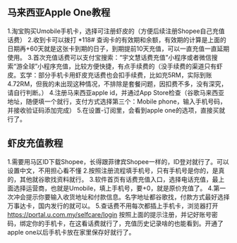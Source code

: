 
## 马来西亚Apple One教程
1.淘宝购买Umobile手机卡，选择可注册虾皮的（方便后续注册Shopee自己充值话费）
2.收到卡可以拨打 *118#  查询卡的有效期和余额，有效期的计算是上面的日期再+60天就是这张卡到期的日子，到期提前10天充值，可以一直充值一直延期使用。
3.首次充值话费可以支付宝搜索：“宇文慧话费充值”小程序或者微信搜索“游全球”小程序充值，比较方便快捷，有点手续费的（没手续费的渠道只有虾皮。玄学：部分手机卡用虾皮充话费也会扣手续费，比如充5RM，实际到账4.72RM，但我的未出现这种情况，不排除是套餐问题，因扣费不多，没有深究，请自行判断。）
4.注册马来西亚apple id，并通过App Store检查（谷歌马来西亚地址，随便填一个就行，支付方式选择第三个：Mobile phone，输入手机号码，并接收验证码添加完成）
5.在设置-订阅里，会看到apple one的选项，直接买就行了。


## 虾皮充值教程
1.需要用马区ID下载Shopee，长得跟菲律宾Shopee一样的，ID登对就行了。可以设置中文，不用担心看不懂
2.按照注册流程填手机号，只有手机号是你的，是真的，其他就谷歌找资料就行。
3.软件首页有话费充值入口，选择电话充值，最上面选择运营商，也就是Umobile，填上手机号，要+0，就是原价充值了。
4.第一次冲会提示你要输入收货地址和付款信息。名字地址都谷歌找，付款方式最好选择万事达卡，国内发行的就可以。
5.查话费不用每次都插上手机卡，浏览器打开 https://portal.u.com.my/selfcare/login 按照上面的提示注册，并记好账号密码，绑定你的手机卡，在这看话费就行了，充值历史记录啥的也能看到。开通了apple one以后手机卡放在家里保存好就行了。